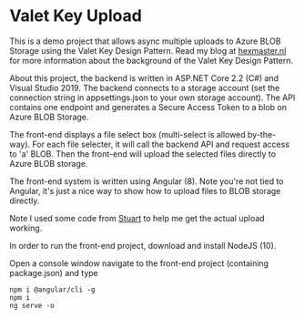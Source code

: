 # Valet Key Upload
This is a demo project that allows async multiple uploads to Azure BLOB Storage using the Valet Key Design Pattern. Read my blog at [hexmaster.nl](https://hexmaster.nl/posts/valet-key-pattern-part-1/) for more information about the background of the Valet Key Design Pattern.

About this project, the backend is written in ASP.NET Core 2.2 (C#) and Visual Studio 2019. The backend connects to a storage account (set the connection string in appsettings.json to your own storage account). The API contains one endpoint and generates a Secure Access Token to a blob on Azure BLOB Storage.

The front-end displays a file select box (multi-select is allowed by-the-way). For each file selecter, it will call the backend API and request access to 'a' BLOB. Then the front-end will upload the selected files directly to Azure BLOB storage.

The front-end system is written using Angular (8). Note you're not tied to Angular, it's just a nice way to show how to upload files to BLOB storage directly.

Note I used some code from [Stuart](https://github.com/stottle-uk/stottle-angular-blob-storage-upload) to help me get the actual upload working.

In order to run the front-end project, download and install NodeJS (10).

Open a console window navigate to the front-end project (containing package.json) and type
```
npm i @angular/cli -g
npm i
ng serve -o
```
